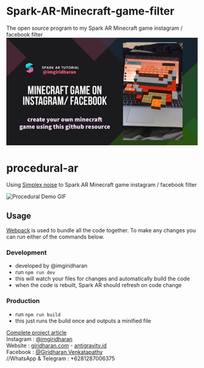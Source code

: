 # Spark-AR-Minecraft-game-filter
The open source program to my Spark AR Minecraft game instagram / facebook filter
![Spark AR Minecraft game filter](https://github.com/Giridharan-girid/Spark-AR-Minecraft-game-filter/blob/master/Spark%20AR%20Minecraft%20game%20filter.jpeg)

# procedural-ar
Using [Simplex noise](https://www.npmjs.com/package/simplex-noise) to  Spark AR Minecraft game instagram / facebook filter

![Procedural Demo GIF](demo.gif)

## Usage

[Webpack](https://webpack.js.org/) is used to bundle all the code together. To make any changes you can run either of the commands below.

### Development
- developed by @imgiridharan
- run `npm run dev`
- this will watch your files for changes and automatically build the code
- when the code is rebuilt, Spark AR should refresh on code change

### Production
- run `npm run build`
- this just runs the build once and outputs a minified file

[Complete project article](https://www.instagram.com/imgiridharan/)<br />
Instagram : [@imgiridharan](https://www.instagram.com/imgiridharan/)<br />
Website : [giridharan.com](https://linktr.ee/giridharan) - [antigravity.id](https://linktr.ee/giridharan)<br />
Facebook : [@Giridharan Venkatapathy](https://www.facebook.com/giridharanVenkatapathy/)<br />
//WhatsApp & Telegram : +6281287006375<br />

